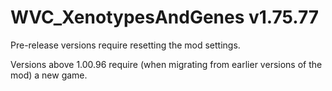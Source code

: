 # WVC_XenotypesAndGenes v1.75.77
 
Pre-release versions require resetting the mod settings.

Versions above 1.00.96 require (when migrating from earlier versions of the mod) a new game.